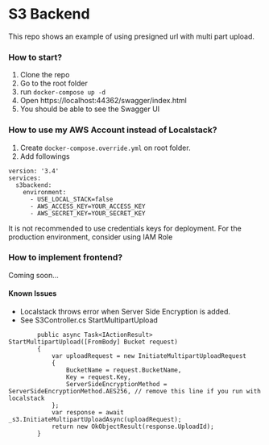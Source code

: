 # S3 Backend

This repo shows an example of using presigned url with multi part upload.


### How to start?

1. Clone the repo
2. Go to the root folder
3. run `docker-compose up -d`
4. Open https://localhost:44362/swagger/index.html
5. You should be able to see the Swagger UI


### How to use my AWS Account instead of Localstack?

1. Create `docker-compose.override.yml` on root folder.
2. Add followings

```
version: '3.4'
services:
  s3backend:
    environment:
      - USE_LOCAL_STACK=false
      - AWS_ACCESS_KEY=YOUR_ACCESS_KEY
      - AWS_SECRET_KEY=YOUR_SECRET_KEY
```

It is not recommended to use credentials keys for deployment.
For the production environment, consider using IAM Role


### How to implement frontend?

Coming soon...


#### Known Issues

* Localstack throws error when Server Side Encryption is added.
* See S3Controller.cs StartMultipartUpload
```
        public async Task<IActionResult> StartMultipartUpload([FromBody] Bucket request)
        {
            var uploadRequest = new InitiateMultipartUploadRequest
            {
                BucketName = request.BucketName,
                Key = request.Key,
                ServerSideEncryptionMethod = ServerSideEncryptionMethod.AES256, // remove this line if you run with localstack
            };
            var response = await _s3.InitiateMultipartUploadAsync(uploadRequest);
            return new OkObjectResult(response.UploadId);
        }
```